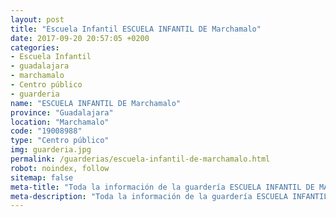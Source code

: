 ```yaml
---
layout: post
title: "Escuela Infantil ESCUELA INFANTIL DE Marchamalo"
date: 2017-09-20 20:57:05 +0200
categories:
- Escuela Infantil
- guadalajara
- marchamalo
- Centro público
- guarderia
name: "ESCUELA INFANTIL DE Marchamalo"
province: "Guadalajara"
location: "Marchamalo"
code: "19008988"
type: "Centro público"
img: guarderia.jpg
permalink: /guarderias/escuela-infantil-de-marchamalo.html
robot: noindex, follow
sitemap: false
meta-title: "Toda la información de la guardería ESCUELA INFANTIL DE MARCHAMALO"
meta-description: "Toda la información de la guardería ESCUELA INFANTIL DE MARCHAMALO"
---
```


